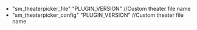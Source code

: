  * "sm_theaterpicker_file" "PLUGIN_VERSION" //Custom theater file name
 * "sm_theaterpicker_config" "PLUGIN_VERSION" //Custom theater file name
